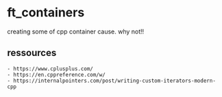 # ft_containers
creating some of cpp container cause.
why not!!

## ressources
	- https://www.cplusplus.com/
	- https://en.cppreference.com/w/
	- https://internalpointers.com/post/writing-custom-iterators-modern-cpp